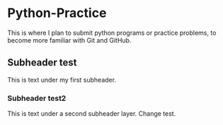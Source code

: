 # Python-Practice
This is where I plan to submit python programs or practice problems, to become more familiar with Git and GitHub.

## Subheader test
This is text under my first subheader.
### Subheader test2
This is text under a second subheader layer. Change test.
